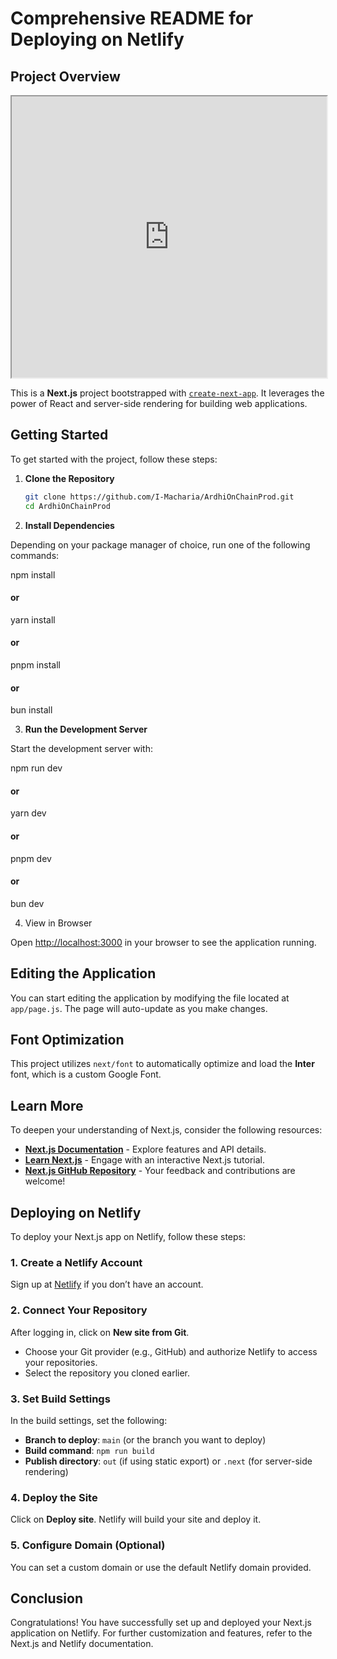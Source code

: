 # Comprehensive README for Deploying on Netlify

## Project Overview

<iframe src="https://gamma.app/embed/2o2f73j2t34kcew" style="width: 700px; max-width: 100%; height: 450px" allow="fullscreen" title="Land Ownership Transparency in Africa"></iframe>

This is a **Next.js** project bootstrapped with [`create-next-app`](https://github.com/vercel/next.js/tree/canary/packages/create-next-app). It leverages the power of React and server-side rendering for building web applications.

## Getting Started

To get started with the project, follow these steps:

1. **Clone the Repository**

   ```bash
   git clone https://github.com/I-Macharia/ArdhiOnChainProd.git
   cd ArdhiOnChainProd

2. **Install Dependencies**

Depending on your package manager of choice, run one of the following commands:

npm install
#### or
yarn install
#### or
pnpm install
#### or
bun install

3. **Run the Development Server**

Start the development server with:

npm run dev
#### or
yarn dev
#### or
pnpm dev
#### or
bun dev

4. View in Browser 

Open [http://localhost:3000](http://localhost:3000) in your browser to see the application running.

## Editing the Application 
You can start editing the application by modifying the file located at `app/page.js`. The page will auto-update as you make changes.

## Font Optimization 
This project utilizes `next/font` to automatically optimize and load the **Inter** font, which is a custom Google Font.

## Learn More
To deepen your understanding of Next.js, consider the following resources:

- **[Next.js Documentation](https://nextjs.org/docs)** - Explore features and API details.
- **[Learn Next.js](https://nextjs.org/learn)** - Engage with an interactive Next.js tutorial.
- **[Next.js GitHub Repository](https://github.com/vercel/next.js)** - Your feedback and contributions are welcome!

## Deploying on Netlify 
To deploy your Next.js app on Netlify, follow these steps:

### 1. Create a Netlify Account
Sign up at [Netlify](https://www.netlify.com/) if you don’t have an account.

### 2. Connect Your Repository
After logging in, click on **New site from Git**.
- Choose your Git provider (e.g., GitHub) and authorize Netlify to access your repositories.
- Select the repository you cloned earlier.

### 3. Set Build Settings
In the build settings, set the following:
- **Branch to deploy**: `main` (or the branch you want to deploy)
- **Build command**: `npm run build`
- **Publish directory**: `out` (if using static export) or `.next` (for server-side rendering)

### 4. Deploy the Site 
Click on **Deploy site**. Netlify will build your site and deploy it.

### 5. Configure Domain (Optional)
You can set a custom domain or use the default Netlify domain provided.

## Conclusion 
Congratulations! You have successfully set up and deployed your Next.js application on Netlify. For further customization and features, refer to the Next.js and Netlify documentation.


